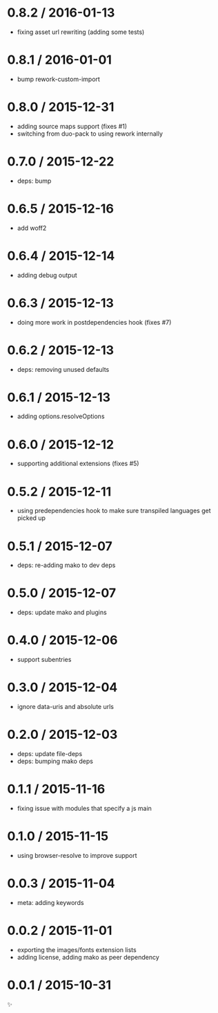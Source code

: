 
0.8.2 / 2016-01-13
==================

  * fixing asset url rewriting (adding some tests)

0.8.1 / 2016-01-01
==================

  * bump rework-custom-import

0.8.0 / 2015-12-31
==================

  * adding source maps support (fixes #1)
  * switching from duo-pack to using rework internally

0.7.0 / 2015-12-22
==================

  * deps: bump

0.6.5 / 2015-12-16
==================

  * add woff2

0.6.4 / 2015-12-14
==================

  * adding debug output

0.6.3 / 2015-12-13
==================

  * doing more work in postdependencies hook (fixes #7)

0.6.2 / 2015-12-13
==================

  * deps: removing unused defaults

0.6.1 / 2015-12-13
==================

  * adding options.resolveOptions

0.6.0 / 2015-12-12
==================

  * supporting additional extensions (fixes #5)

0.5.2 / 2015-12-11
==================

  * using predependencies hook to make sure transpiled languages get picked up

0.5.1 / 2015-12-07
==================

  * deps: re-adding mako to dev deps

0.5.0 / 2015-12-07
==================

  * deps: update mako and plugins

0.4.0 / 2015-12-06
==================

  * support subentries

0.3.0 / 2015-12-04
==================

  * ignore data-uris and absolute urls

0.2.0 / 2015-12-03
==================

  * deps: update file-deps
  * deps: bumping mako deps

0.1.1 / 2015-11-16
==================

  * fixing issue with modules that specify a js main

0.1.0 / 2015-11-15
==================

  * using browser-resolve to improve support

0.0.3 / 2015-11-04
==================

  * meta: adding keywords

0.0.2 / 2015-11-01
==================

  * exporting the images/fonts extension lists
  * adding license, adding mako as peer dependency

0.0.1 / 2015-10-31
==================

:sparkles:
